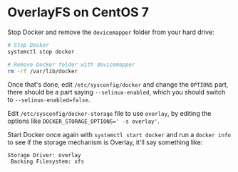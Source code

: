 # OverlayFS on CentOS 7

Stop Docker and remove the `devicemapper` folder from your hard drive:

```bash
# Stop Docker
systemctl stop docker

# Remove Docker folder with devicemapper
rm -rf /var/lib/docker
```

Once that's done, edit `/etc/sysconfig/docker` and change the `OPTIONS` part, there should be a part saying `--selinux-enabled`, which you should switch to `--selinux-enabled=false`.

Edit `/etc/sysconfig/docker-storage` file to use `overlay`, by editing the options like `DOCKER_STORAGE_OPTIONS=' -s overlay'`.

Start Docker once again with `systemctl start docker` and run a `docker info` to see if the storage mechanism is Overlay, it'll say something like:

```text
Storage Driver: overlay
 Backing Filesystem: xfs
```
